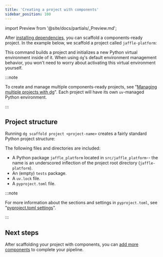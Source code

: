 ```yaml
---
title: 'Creating a project with components'
sidebar_position: 100
---
```


import Preview from '@site/docs/partials/\_Preview.md';

<Preview />

After [installing dependencies](/guides/labs/components#installation), you can scaffold a components-ready project. In the example below, we scaffold a project called `jaffle-platform`:

<CliInvocationExample path="docs_snippets/docs_snippets/guides/components/index/2-scaffold.txt" />

This command builds a project and initializes a new Python virtual environment inside of it. When using `dg`'s default environment management behavior, you won't need to worry about activating this virtual environment yourself.

:::note

To create and manage multiple components-ready projects, see "[Managing multiple projects with dg](/guides/labs/dg/multiple-projects)". Each project will have its own `uv`-managed Python environment.

:::

## Project structure

Running `dg scaffold project <project-name>` creates a fairly standard Python project structure:

<CliInvocationExample path="docs_snippets/docs_snippets/guides/components/index/3-tree.txt" />

The following files and directories are included:

- A Python package `jaffle_platform` located in `src/jaffle_platform`-- the name is an underscored inflection of the project root directory (`jaffle-platform`).
- An (empty) `tests` package.
- A `uv.lock` file.
- A `pyproject.toml` file.

:::note

For more information about the sections and settings in `pyproject.toml`, see "[pyproject.toml settings](/guides/labs/components/building-pipelines-with-components/pyproject-toml)".

:::

## Next steps

After scaffolding your project with components, you can [add more components](/guides/labs/components/building-pipelines-with-components/adding-components) to complete your pipeline.

